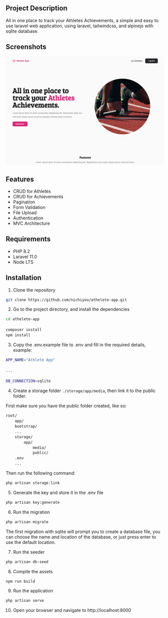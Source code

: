 ## Project Description

All in one place to track your Athletes Achievements, a simple and easy to use laravel web application,
using laravel, tailwindcss, and alpinejs with sqlite database.

## Screenshots

![Screenhot](public/screenshot.png)

## Features

- CRUD for Athletes
- CRUD for Achievements
- Pagination
- Form Validation
- File Upload
- Authentication
- MVC Architecture

## Requirements

- PHP 8.2
- Laravel 11.0
- Node LTS

## Installation

1. Clone the repository

```bash
git clone https://github.com/nichiyoo/athelete-app.git
```

2. Go to the project directory, and install the dependencies

```bash
cd athelete-app

composer install
npm install
```

3. Copy the .env.example file to .env and fill in the required details, example:

```bash
APP_NAME="Athlete App"

...

DB_CONNECTION=sqlite
```

4. Create a storage folder `./storage/app/media`, then link it to the public folder.

First make sure you have the public folder created, like so:

```bash
root/
    app/
    bootstrap/
    ...
    storage/
        app/
            media/
            public/
    .env
    ...
```

Then run the following command:

```bash
php artisan storage:link
```

5. Generate the key and store it in the .env file

```bash
php artisan key:generate
```

6. Run the migration

```bash
php artisan migrate
```

The first migration with sqlite will prompt you to create a database file, you can choose the name and location of the database,
or just press enter to use the default location.

7. Run the seeder

```bash
php artisan db:seed
```

8. Compile the assets

```bash
npm run build
```

9. Run the application

```bash
php artisan serve
```

10. Open your browser and navigate to http://localhost:8000
